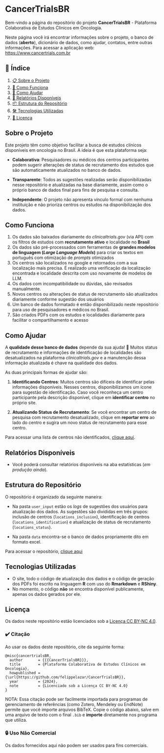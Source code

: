 # CancerTrialsBR

Bem-vindo a página do repositório do projeto **CancerTrialsBR** -
Plataforma Colaborativa de Estudos Clinicos em Oncologia.

Neste página você irá encontrar informações sobre o projeto, o banco de
dados (**aberto**), dicionário de dados, como ajudar, contatos, entre
outras informações. Para acessar a aplicação web:
<https://www.cancertrials.com.br>

## 📑 **Índice**

1.  [📋 Sobre o Projeto](#sobre-o-projeto)  
2.  [🚀 Como Funciona](#como-funciona)
3.  [🙌 Como Ajudar](#como-ajudar)
4.  [📄 Relatórios Disponíveis](#relatórios-disponíveis)  
5.  [📦 Estrutura do Repositório](#estrutura-do-repositório)  
6.  [🛠️ Tecnologias Utilizadas](#tecnologias-utilizadas)  
7.  [📝 Licença](#licença)

## **Sobre o Projeto**

Este projeto têm como objetivo facilitar a busca de estudos clínicos
disponíveis em oncologia no Brasil. A ideia é que esta plataforma seja:

- **Colaborativa**: Pesquisadores ou médicos dos centros participantes
  podem sugerir alterações de status de recrutamento dos estudos que são
  automaticamente atualizados no banco de dados.

- **Transparente**: Todos as sugestões realizadas serão disponibilizadas
  nesse repositório e atualizadas na base diariamente, assim como o
  próprio banco de dados final para fins de pesquisa e consulta.

- **Independente**: O projeto não apresenta vínculo formal com nenhuma
  instituição e não prioriza centros ou estudos na disponibilização dos
  dados.

## **Como Funciona**

1.  Os dados são baixados diariamente do *clinicaltrials.gov* (via API)
    com os filtros de estudos com **recrutamento ativo** e localidade no
    **Brasil**
2.  Os dados são pré-processados com ferramentas de **grandes modelos de
    linguagem (*Large Language Models*)** para criar os textos em
    português com otimização de *prompts* otimizados
3.  Os centros são localizados no google e retornados com a sua
    localização mais precisa. É realizado uma verificação da localização
    encontrada e localidade descrita com uso novamente de modelos de
    LLM.
4.  Os dados com incompatibilidade ou dúvidas, são revisados
    manualmente.
5.  Novos centros ou alterações de status de recrutamento são
    atualizados diariamente conforme sugestão dos usuários
6.  Um banco de dados formatado é então disponibilizado neste
    repositório para uso de pesquisadores e médicos no Brasil.
7.  São criados PDFs com os estudos e localidades diariamente para
    facilitar o compartilhamento e acesso

## **Como Ajudar**

A **qualidade desse banco de dados** depende da sua ajuda! 🙌 Muitos
status de recrutamento e informações de identificação de localidades são
desatualizados na plataforma *clinicaltrials.gov* e a manutenção dessa
informação atualizada é chave na qualidade dos dados.

As duas principais formas de ajudar são:

1.  **Identificando Centros**: Muitos centros são difíceis de
    identificar pelas informações disponíveis. Nesses centros,
    disponibilizamos um ícone para sugestão de identificação. Caso você
    reconheça um centro participante pela descrição disponível, clique
    em **identificar centro** no próprio site.

2.  **Atualizando Status de Recrutamento**: Se você encontrar um centro
    de pesquisa com recrutamento desatualizado, clique em **reportar
    erro** ao lado do centro e sugira um novo status de recrutamento
    para esse centro.

Para acessar uma lista de centros não identificados, [clique
aqui](https://felippelazar.github.io/CancerTrialsBR/cni.html).

## **Relatórios Disponíveis**

- Você poderá consultar relatórios disponíveis na aba estatísticas (*em
  produção ainda*).

## **Estrutura do Repositório**

O repositório é organizado da seguinte maneira:

- Na pasta `user_input` estão os *logs* de sugestões dos usuários para
  atualização dos dados. As sugestões são divididas em três grupos:
  inclusão de centros (`locations_inclusion`), identificação de centros
  (`locations_identification`) e atualização de status de recrutamento
  (`locations_status`).

- Na pasta `data` encontra-se o banco de dados propriamente dito em
  formato excel.

Para acessar o repositório, [clique
aqui](https://github.com/felippelazar/CancerTrialsBR)

## **Tecnologias Utilizadas**

- O site, todo o código de atualização dos dados e o código de geração
  dos PDFs foi escrito na linguagem **R** com uso do **Rmarkdown** e
  **RShiny**.
- No momento, o código **não** se encontra disponível publicamente,
  apenas os dados gerados por ele.

## **Licença**

Os dados neste repositório estão licenciados sob a [Licença CC BY-NC
4.0](http://creativecommons.org/licenses/by-nc/4.0/).

### ✔️ Citação

Ao usar os dados deste repositório, cite da seguinte forma:

    @misc{cancertrialsBR,
      author       = {{{CancerTrialsBR}}},
      title        = {Plataforma Colaborativa de Estudos Clínicos em Oncologia},
      howpublished = {\url{https://github.com/felippelazar/CancerTrialsBR}},
      year         = {2024},
      note         = {Licenciado sob a Licença CC BY-NC 4.0}
    }

NOTA: Essa citação pode ser facilmente importada para programas de
gerenciamento de referências (como Zotero, Mendeley ou EndNote) permite
que você importe arquivos BibTeX. Copie o código abaixo, salve em uma
arquivo de texto com o final `.bib` e **importe** diretamente nos
programa que utiliza.

### 🔒 Uso Não Comercial

Os dados fornecidos aqui não podem ser usados para fins comerciais.
